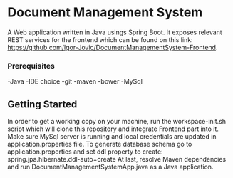 # Document Management System 

A Web application written in Java usings Spring Boot. It exposes relevant REST services for the frontend which can be found on this link: https://github.com/Igor-Jovic/DocumentManagementSystem-Frontend.   

### Prerequisites

-Java
-IDE choice
-git
-maven
-bower
-MySql

## Getting Started

In order to get a working copy on your machine, run the workspace-init.sh script which will clone this repository and integrate Frontend part into it. 
Make sure MySql server is running and local credentials are updated in application.properties file. 
To generate database schema go to application.properties and set ddl property to create:
  spring.jpa.hibernate.ddl-auto=create
At last, resolve Maven dependencies and run DocumentManagementSystemApp.java as a Java application. 

